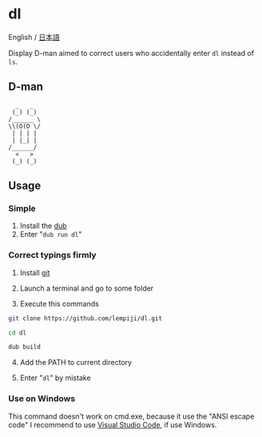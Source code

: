 # dl

English / [日本語](https://github.com/lempiji/dl/blob/master/README.ja.md)

Display D-man aimed to correct users who accidentally enter `dl` instead of `ls`.

## D-man

```
  _   _
 (_) (_)
/______ \
\\(O(O \/
 | | | |
 | |_| |
/______/
  <   >
 (_) (_)
```

## Usage

### Simple

1. Install the [dub](http://code.dlang.org/download)
2. Enter "`dub run dl`"

### Correct typings firmly

1. Install [git](https://git-scm.com)

2. Launch a terminal and go to some folder

3. Execute this commands

  ```bash
  git clone https://github.com/lempiji/dl.git
  ```  
  ```bash
  cd dl
  ```  
  ```bash
  dub build
  ```

4. Add the PATH to current directory

5. Enter "`dl`" by mistake

### Use on Windows
This command doesn't work on cmd.exe, because it use the "ANSI escape code"
I recommend to use [Visual Studio Code](https://code.visualstudio.com), if use Windows.

